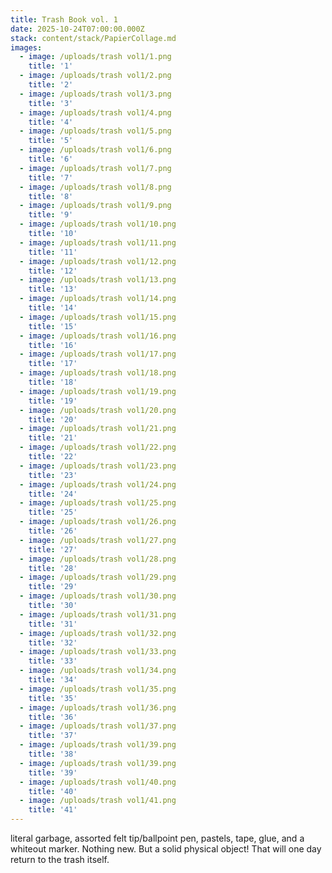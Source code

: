 ```yaml
---
title: Trash Book vol. 1
date: 2025-10-24T07:00:00.000Z
stack: content/stack/PapierCollage.md
images:
  - image: /uploads/trash vol1/1.png
    title: '1'
  - image: /uploads/trash vol1/2.png
    title: '2'
  - image: /uploads/trash vol1/3.png
    title: '3'
  - image: /uploads/trash vol1/4.png
    title: '4'
  - image: /uploads/trash vol1/5.png
    title: '5'
  - image: /uploads/trash vol1/6.png
    title: '6'
  - image: /uploads/trash vol1/7.png
    title: '7'
  - image: /uploads/trash vol1/8.png
    title: '8'
  - image: /uploads/trash vol1/9.png
    title: '9'
  - image: /uploads/trash vol1/10.png
    title: '10'
  - image: /uploads/trash vol1/11.png
    title: '11'
  - image: /uploads/trash vol1/12.png
    title: '12'
  - image: /uploads/trash vol1/13.png
    title: '13'
  - image: /uploads/trash vol1/14.png
    title: '14'
  - image: /uploads/trash vol1/15.png
    title: '15'
  - image: /uploads/trash vol1/16.png
    title: '16'
  - image: /uploads/trash vol1/17.png
    title: '17'
  - image: /uploads/trash vol1/18.png
    title: '18'
  - image: /uploads/trash vol1/19.png
    title: '19'
  - image: /uploads/trash vol1/20.png
    title: '20'
  - image: /uploads/trash vol1/21.png
    title: '21'
  - image: /uploads/trash vol1/22.png
    title: '22'
  - image: /uploads/trash vol1/23.png
    title: '23'
  - image: /uploads/trash vol1/24.png
    title: '24'
  - image: /uploads/trash vol1/25.png
    title: '25'
  - image: /uploads/trash vol1/26.png
    title: '26'
  - image: /uploads/trash vol1/27.png
    title: '27'
  - image: /uploads/trash vol1/28.png
    title: '28'
  - image: /uploads/trash vol1/29.png
    title: '29'
  - image: /uploads/trash vol1/30.png
    title: '30'
  - image: /uploads/trash vol1/31.png
    title: '31'
  - image: /uploads/trash vol1/32.png
    title: '32'
  - image: /uploads/trash vol1/33.png
    title: '33'
  - image: /uploads/trash vol1/34.png
    title: '34'
  - image: /uploads/trash vol1/35.png
    title: '35'
  - image: /uploads/trash vol1/36.png
    title: '36'
  - image: /uploads/trash vol1/37.png
    title: '37'
  - image: /uploads/trash vol1/39.png
    title: '38'
  - image: /uploads/trash vol1/39.png
    title: '39'
  - image: /uploads/trash vol1/40.png
    title: '40'
  - image: /uploads/trash vol1/41.png
    title: '41'
---
```


literal garbage, assorted felt tip/ballpoint pen, pastels, tape, glue, and a whiteout marker. Nothing new. But a solid physical object! That will one day return to the trash itself. 
